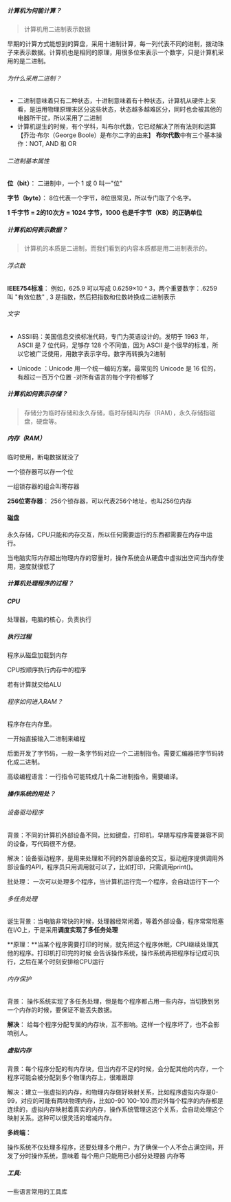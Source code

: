 ##### 计算机为何能计算？

> 计算机用二进制表示数据

早期的计算方式能想到的算盘，采用十进制计算，每一列代表不同的进制，拨动珠子来表示数据。计算机也是相同的原理，用很多位来表示一个数字，只是计算机采用的是二进制。

###### 为什么采用二进制？

- 二进制意味着只有二种状态，十进制意味着有十种状态，计算机从硬件上来看，是运用物理原理来区分这些状态，状态越多越难区分，同时也会被其他的电器所干扰，所以采用了二进制
- 计算机诞生的时候，有个学科，叫布尔代数，它已经解决了所有法则和运算【乔治·布尔（George Boole）是布尔二字的由来】 **布尔代数**中有三个基本操作：NOT, AND 和 OR

###### 二进制基本属性

**位（bit）**： 二进制中，一个 1 或 0 叫一"位"

**字节（byte）**： 8位代表一个字节，8位很常见，所以专门取了个名字。

**1 千字节 = 2的10次方 = 1024 字节，1000 也是千字节（KB）的正确单位**



#####  计算机如何表示数据？

> 计算机的本质是二进制，而我们看到的内容本质都是用二进制表示的。

###### 浮点数

**IEEE754标准**： 例如，625.9 可以写成 0.6259×10 ^ 3，两个重要数字：.6259 叫 "有效位数" , 3 是指数，然后把指数和位数转换成二进制表示

###### 文字

- ASSII码：美国信息交换标准代码，专门为英语设计的。发明于 1963 年，ASCII 是 7 位代码，足够存 128 个不同值，因为 ASCII 是个很早的标准，所以它被广泛使用，用数字表示字母。数字再转换为2进制

- Unicode ：Unicode 用一个统一编码方案，最常见的 Unicode 是 16 位的，有超过一百万个位置 -对所有语言的每个字符都够了

##### 计算机如何表示存储？

> 存储分为临时存储和永久存储，临时存储叫内存（RAM），永久存储指磁盘，硬盘等。

##### 内存（RAM）

临时使用，断电数据就没了

一个锁存器可以存一个位

一组锁存器的组合叫寄存器 

**256位寄存器**： 256个锁存器，可以代表256个地址，也叫256位内存 



#### 磁盘

永久存储，CPU只能和内存交互，所以任何需要运行的东西都需要在内存中运行。

当电脑实际内存超出物理内存的容量时，操作系统会从硬盘中虚拟出空间当内存使用，速度就很低了

##### 计算机处理程序的过程？

##### CPU

处理器，电脑的核心，负责执行

##### 执行过程

程序从磁盘加载到内存

CPU按顺序执行内存中的程序

若有计算就交给ALU



###### 程序如何进入RAM？

程序存在内存里。

一开始直接输入二进制来编程

后面开发了字节码，一般一条字节码对应一个二进制指令。需要汇编器把字节码转化成二进制。

高级编程语言：一行指令可能转成几十条二进制指令。需要编译。



##### 操作系统的用处？

###### 设备驱动程序 

背景：不同的计算机外部设备不同，比如键盘，打印机，早期写程序需要兼容不同的设备，写代码很不方便。

解决：设备驱动程序，是用来处理和不同的外部设备的交互，驱动程序提供调用外部设备的API，程序员只用调用就可以了，比如打印，只需调用print()。

批处理： 一次可以处理多个程序，当计算机运行完一个程序，会自动运行下一个

###### 多任务处理

诞生背景：当电脑非常快的时候，处理器经常闲着，等着外部设备，程序常常阻塞在I/O上，于是采用**调度实现了多任务处理**

**原理：**当某个程序需要打印的时候，就先把这个程序休眠，CPU继续处理其他的程序。打印机打印完的时候 会告诉操作系统，操作系统再把程序标记成可执行，之后在某个时刻安排给CPU运行

###### 内存保护

背景： 操作系统实现了多任务处理，但是每个程序都占用一些内存，当切换到另一个内存的时候，要保证不能丢失数据。

**解决**： 给每个程序分配专属的内存块，互不影响。这样一个程序坏了，也不会影响别人。

##### 虚拟内存

背景：每个程序分配的有内存块，但当内存不足的时候，会分配其他的内存，一个程序可能会被分配到多个物理内存上，很难跟踪

解决：建立一张虚拟的内存，和物理内存做好映射关系，比如程序虚拟内存是0-99，对应的可能有两块物理内存，比如0-90 100-109.而对外每个程序的内存都是连续的，虚拟内存映射着真实的内存，操作系统管理这这个关系，会自动处理这个映射关系。这种可以很灵活的增减内存。

**多终端：**

操作系统不仅处理多程序，还要处理多个用户，为了确保一个人不会占满空间，开发了分时操作系统，意味着 每个用户只能用已小部分处理器 内存等

##### 工具: 

一些语言常用的工具库



